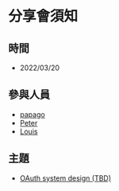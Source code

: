 # 分享會須知

## 時間
- 2022/03/20

## 參與人員
- [papago](https://github.com/papago89)
- [Peter](https://github.com/kyok890841)
- [Louis](https://github.com/SZLforGithub)

## 主題
- [OAuth system design (TBD)]()